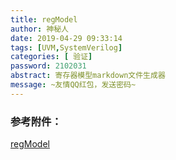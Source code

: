 ```yaml
---
title: regModel
author: 神秘人
date: 2019-04-29 09:33:14
tags: [UVM,SystemVerilog]
categories: [ 验证]
password: 2102031
abstract: 寄存器模型markdown文件生成器
message: ~友情QQ红包，发送密码~
---
```


### 参考附件：
[regModel](regModel.rar)

